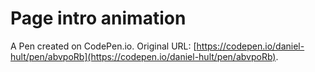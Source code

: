 # Page intro animation

A Pen created on CodePen.io. Original URL: [https://codepen.io/daniel-hult/pen/abvpoRb](https://codepen.io/daniel-hult/pen/abvpoRb).




